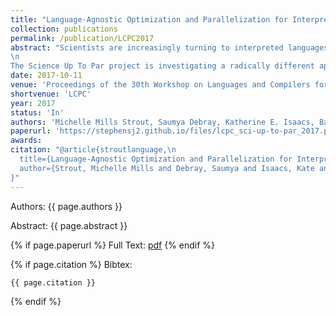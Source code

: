 ```yaml
---
title: "Language-Agnostic Optimization and Parallelization for Interpreted Languages"
collection: publications
permalink: /publication/LCPC2017
abstract: "Scientists are increasingly turning to interpreted languages, such as Python, Java, R, Matlab, and Perl, to implement their data analysis algorithms. While such languages permit rapid software development, their implementations often run into performance issues that slow down the scientific process. Source-level approaches for parallelization are problematic for two reasons: first, many of the language features common to these languages can be challenging for the kinds of analyses needed for parallelization; and second, even where such analysis is possible, a language-specific approach implies that each language would need its own parallelizing compiler and/or constructs, resulting in significant duplication of effort. \n
\n
The Science Up To Par project is investigating a radically different approach to this problem: automatic parallelization at the machine code level using trace information. The key to accomplishing this will be the static and dynamic analysis of executables and the reconstitution of such executables into parallel executables. The key insight is that with trace information it should be possible optimize out the interpreter and other dynamic features in a language-agnostic manner and create parallelized executables for multicore architectures. If successful, this can enable scientists to continue to develop in programming environments that most conveniently support their scientific exploration without paying the performance overheads currently associated with many such environments."
date: 2017-10-11
venue: 'Proceedings of the 30th Workshop on Languages and Compilers for Parallel Computing'
shortvenue: 'LCPC'
year: 2017
status: 'In'
authors: 'Michelle Mills Strout, Saumya Debray, Katherine E. Isaacs, Barbara Kreaseck, Julio Cardenas-Rodriguez, Bonnie Hurwitz, Kat Volk, Sam Badger, Jesse Bartels, Ian Bertolacci, Sabin Devkota, Anthony Encinas, Ben Gaska, Brandon Neth, Theo Sackos, Jon Stephens, Sarah Willer, Babak Yadergari'
paperurl: 'https://stephensj2.github.io/files/lcpc_sci-up-to-par_2017.pdf'
awards:
citation: "@article{stroutlanguage,\n
  title={Language-Agnostic Optimization and Parallelization for Interpreted Languages},\n
  author={Strout, Michelle Mills and Debray, Saumya and Isaacs, Kate and Kreaseck, Barbara and Cardenas-Rodriguez, Julio and Hurwitz, Bonnie and Volk, Kat and Badger, Sam and Bartels, Jesse and Bertolacci, Ian and others}\n
}"
---
```


Authors: {{ page.authors }}

Abstract: {{ page.abstract }}

{% if page.paperurl %}
Full Text: [pdf]({{page.paperurl}})
{% endif %}

{% if page.citation %}
Bibtex: 
```
{{ page.citation }}
```
{% endif %}
